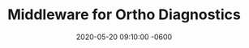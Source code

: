 ---
layout: post
title:  Middleware for Ortho Diagnostics
date:   2020-05-20 09:10:00 -0600
category: posts
permalink: /posts/middleware
---